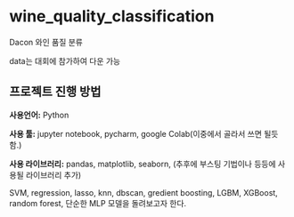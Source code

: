 # wine_quality_classification
Dacon 와인 품질 분류

data는 대회에 참가하여 다운 가능

## 프로젝트 진행 방법
**사용언어:** Python

**사용 툴:** jupyter notebook, pycharm, google Colab(이중에서 골라서 쓰면 될듯 함.)

**사용 라이브러리:** pandas, matplotlib, seaborn, (추후에 부스팅 기법이나 등등에 사용될 라이브러리 추가)

SVM, regression, lasso, knn, dbscan, gredient boosting, LGBM, XGBoost, random forest, 단순한 MLP 모델을 돌려보고자 한다.
